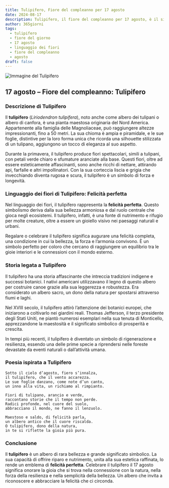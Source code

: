 ```yaml
---
title: Tulipifero, Fiore del compleanno per 17 agosto
date: 2024-08-17
description: Tulipifero, il fiore del compleanno per 17 agosto, è il simbolo di Felicità perfetta. Scopri il suo significato unico, le storie affascinanti e la poesia che celebra la sua bellezza.
author: 365giorni
tags:
  - tulipifero
  - fiore del giorno
  - 17 agosto
  - linguaggio dei fiori
  - fiore del compleanno
  - agosto
draft: false
---
```


![Immagine del Tulipifero](https://cdn.pixabay.com/photo/2013/05/27/14/16/tulip-tree-113995_1280.jpg)


## 17 agosto – Fiore del compleanno: Tulipifero

### Descrizione di Tulipifero

Il **tulipifero** (_Liriodendron tulipifera_), noto anche come albero dei tulipani o albero di canfora, è una pianta maestosa originaria del Nord America. Appartenente alla famiglia delle Magnoliaceae, può raggiungere altezze impressionanti, fino a 50 metri. La sua chioma è ampia e piramidale, e le sue foglie, distintive per la loro forma unica che ricorda una silhouette stilizzata di un tulipano, aggiungono un tocco di eleganza al suo aspetto.

Durante la primavera, il tulipifero produce fiori spettacolari, simili a tulipani, con petali verde chiaro e sfumature aranciate alla base. Questi fiori, oltre ad essere esteticamente affascinanti, sono anche ricchi di nettare, attirando api, farfalle e altri impollinatori. Con la sua corteccia liscia e grigia che invecchiando diventa rugosa e scura, il tulipifero è un simbolo di forza e longevità.

### Linguaggio dei fiori di Tulipifero: Felicità perfetta

Nel linguaggio dei fiori, il tulipifero rappresenta la **felicità perfetta**. Questo simbolismo deriva dalla sua bellezza armoniosa e dal ruolo centrale che gioca negli ecosistemi. Il tulipifero, infatti, è una fonte di nutrimento e rifugio per molte creature, oltre a essere un gioiello visivo nei paesaggi naturali e urbani.

Regalare o celebrare il tulipifero significa augurare una felicità completa, una condizione in cui la bellezza, la forza e l’armonia convivono. È un simbolo perfetto per coloro che cercano di raggiungere un equilibrio tra le gioie interiori e le connessioni con il mondo esterno.

### Storia legata a Tulipifero

Il tulipifero ha una storia affascinante che intreccia tradizioni indigene e successi botanici. I nativi americani utilizzavano il legno di questo albero per costruire canoe grazie alla sua leggerezza e robustezza. Era considerato un albero sacro, un dono della natura per spostarsi attraverso fiumi e laghi.

Nel XVIII secolo, il tulipifero attirò l’attenzione dei botanici europei, che iniziarono a coltivarlo nei giardini reali. Thomas Jefferson, il terzo presidente degli Stati Uniti, ne piantò numerosi esemplari nella sua tenuta di Monticello, apprezzandone la maestosità e il significato simbolico di prosperità e crescita.

In tempi più recenti, il tulipifero è diventato un simbolo di rigenerazione e resilienza, essendo una delle prime specie a riprendersi nelle foreste devastate da eventi naturali o dall’attività umana.

### Poesia ispirata a Tulipifero

```
Sotto il cielo d’agosto, fiero s’innalza,  
il tulipifero, che il vento accarezza.  
Le sue foglie danzano, come note d’un canto,  
un inno alla vita, un richiamo al rimpianto.  

Fiori di tulipano, arancio e verde,  
raccontano storie che il tempo non perde.  
Radici profonde, nel cuore del suolo,  
abbracciano il mondo, ne fanno il lenzuolo.  

Maestoso e saldo, di felicità parla,  
un albero antico che il cuore riscalda.  
O tulipifero, dono della natura,  
in te si riflette la gioia più pura.
```

### Conclusione

Il **tulipifero** è un albero di rara bellezza e grande significato simbolico. La sua capacità di offrire riparo e nutrimento, unita alla sua estetica raffinata, lo rende un emblema di **felicità perfetta**. Celebrare il tulipifero il 17 agosto significa onorare la gioia che si trova nella connessione con la natura, nella forza della resilienza e nella semplicità della bellezza. Un albero che invita a riconoscere e abbracciare la felicità che ci circonda.